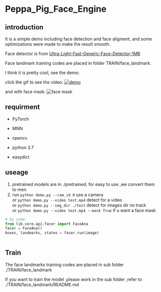 # Peppa_Pig_Face_Engine



## introduction

It is a simple demo including face detection and face aligment, and some optimizations were made to make the result smooth.



Face detector is from [Ultra-Light-Fast-Generic-Face-Detector-1MB](https://github.com/Linzaer/Ultra-Light-Fast-Generic-Face-Detector-1MB)

Face landmark training codes are placed in folder  TRAIN/face_landmark.




I think it is pretty cool, see the demo:

click the gif to see the video:
[![demo](https://github.com/610265158/simpleface-engine/blob/master/figure/sample.gif)](https://v.youku.com/v_show/id_XNDM3MTY4MTM2MA==.html?spm=a2h3j.8428770.3416059.1)

and with face mask:
![face mask](https://github.com/610265158/Peppa_Pig_Face_Engine/blob/master/figure/sample_mask.gif)

## requirment

+ PyTorch

+ MNN  

+ opencv

+ python 3.7

+ easydict

  

## useage

1. pretrained models are in ./pretrained, for easy to use ,we convert them to men
2. run `python demo.py --cam_id 0` use a camera    
   or  `python demo.py --video test.mp4`  detect for a video    
   or  `python demo.py --img_dir ./test`  detect for images dir no track   
   or  `python demo.py --video test.mp4 --mask True` if u want a face mask



```python
# by code:
from lib.core.api.facer import FaceAna
facer = FaceAna()
boxes, landmarks, states = facer.run(image)
  
```



##  Train

The face landmarks training codes are placed in sub folder ./TRAIN/face_landmark

If you want to train the model ,please work in the sub folder ,refer to ./TRAIN/face_landmark/README.md


